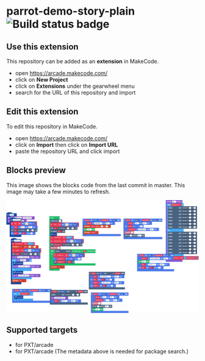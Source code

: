 # parrot-demo-story-plain ![Build status badge](https://github.com/felixtsu/parrot-demo-story-plain/workflows/MakeCode/badge.svg)



## Use this extension

This repository can be added as an **extension** in MakeCode.

* open https://arcade.makecode.com/
* click on **New Project**
* click on **Extensions** under the gearwheel menu
* search for the URL of this repository and import

## Edit this extension

To edit this repository in MakeCode.

* open https://arcade.makecode.com/
* click on **Import** then click on **Import URL**
* paste the repository URL and click import

## Blocks preview

This image shows the blocks code from the last commit in master.
This image may take a few minutes to refresh.

![A rendered view of the blocks](https://github.com/felixtsu/parrot-demo-story-plain/raw/master/.makecode/blocks.png)

## Supported targets

* for PXT/arcade
* for PXT/arcade
(The metadata above is needed for package search.)

